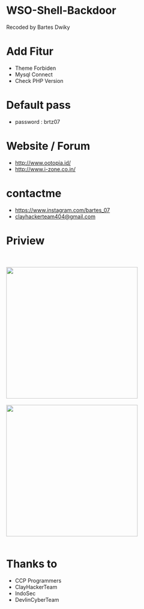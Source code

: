 # WSO-Shell-Backdoor
Recoded by Bartes Dwiky
# Add Fitur
- Theme Forbiden
- Mysql Connect
- Check PHP Version

# Default pass
- password : brtz07

# Website / Forum
- http://www.ootopia.id/
- http://www.i-zone.co.in/

# contactme
- https://www.instagram.com/bartes_07
- clayhackerteam404@gmail.com

# Priview
<br><br>
<img src="http://i-zone.co.in/images/20200105_110324.jpg" width="350px">
<br><br>
<img src="http://i-zone.co.in/images/20200105_110150.jpg" width="350px">
<br><br>

# Thanks to
- CCP Programmers
- ClayHackerTeam
- IndoSec
- DevlinCyberTeam

